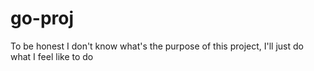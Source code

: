 # go-proj
To be honest I don't know what's the purpose of this project, I'll just do what I feel like to do
